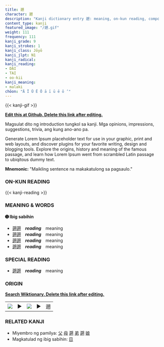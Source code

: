 ```yaml
---
title: 遡
character: 遡
description: "Kanji dictionary entry 遡: meaning, on-kun reading, compounds, origin, related kanji"
content_type: kanji
featured_image: "/遡.gif"
weight: 111
frequency: 111
kanji_grade: 9
kanji_strokes: 1
kanji_class: Jōyō
kanji_jlpt: N1
kanji_radical: 
kanji_reading: 
- DAI
- TAI
- oo-kii
kanji_meaning:
- malaki
chōon: "Ā Ī Ū Ē Ō ā ī ū ē ō ’"
---
```

[//]: # (Don't edit the line below. Kanji animated GIF code is automatically generated.)
{{< kanji-gif >}}

[//]: # (Edit below this line.)

**[Edit this at Github. Delete this link after editing.](https://github.com/tim0g/tim/tree/main/content/kanji/遡/index.md)**

Magsulat dito ng introduction tungkol sa kanji. Mga opinions, impressions, suggestions, trivia, ang kung ano-ano pa.

Generate Lorem Ipsum placeholder text for use in your graphic, print and web layouts, and discover plugins for your favorite writing, design and blogging tools. Explore the origins, history and meaning of the famous passage, and learn how Lorem Ipsum went from scrambled Latin passage to ubiqitous dummy text.
 
**Mnemonic:** "Maikling sentence na makakatulong sa pagsaulo."

### ON-KUN READING

[//]: # (Don't edit the line below. ON-KUN READING code is automatically generated.)
{{< kanji-reading >}}

### MEANING & WORDS

#### ➊ **Ibig sabihin**
  - [遡](../遡)[遡](../遡)　***reading***　meaning
  - [遡](../遡)[遡](../遡)　***reading***　meaning
  - [遡](../遡)[遡](../遡)　***reading***　meaning
  - [遡](../遡)[遡](../遡)　***reading***　meaning

### SPECIAL READING
  - [遡](../遡)[遡](../遡)　***reading***　meaning

### ORIGIN

**[Search Wiktionary. Delete this link after editing.](https://wiktionary.org/wiki/遡)**
<table class="kanji-table"><tr><td>
<img src="60px-遡-bronze.svg.png">
</td><td>▶</td><td>
<img src="60px-遡-oracle.svg.png">
</td><td>▶</td>
<td class="kanji-origin">遡</td>
</tr></table>

### RELATED KANJI
- Miyembro ng pamilya: [父](../父) [母](../母) [遡](../遡) [弟](../弟) [遡](../遡) [娘](../娘)
- Magkatulad ng ibig sabihin: [日](../日)
